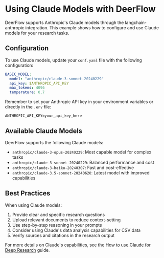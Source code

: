 # Using Claude Models with DeerFlow

DeerFlow supports Anthropic's Claude models through the langchain-anthropic integration. This example shows how to configure and use Claude models for your research tasks.

## Configuration

To use Claude models, update your `conf.yaml` file with the following configuration:

```yaml
BASIC_MODEL:
  model: "anthropic/claude-3-sonnet-20240229"
  api_key: $ANTHROPIC_API_KEY
  max_tokens: 4096
  temperature: 0.7
```

Remember to set your Anthropic API key in your environment variables or directly in the `.env` file:

```
ANTHROPIC_API_KEY=your_api_key_here
```

## Available Claude Models

DeerFlow supports the following Claude models:

- `anthropic/claude-3-opus-20240229`: Most capable model for complex tasks
- `anthropic/claude-3-sonnet-20240229`: Balanced performance and cost
- `anthropic/claude-3-haiku-20240307`: Fast and cost-effective
- `anthropic/claude-3.5-sonnet-20240620`: Latest model with improved capabilities

## Best Practices

When using Claude models:

1. Provide clear and specific research questions
2. Upload relevant documents to reduce context-setting
3. Use step-by-step reasoning in your prompts
4. Consider using Claude's data analysis capabilities for CSV data
5. Verify sources and citations in the research output

For more details on Claude's capabilities, see the [How to use Claude for Deep Research](/examples/how_to_use_claude_deep_research.md) guide.
